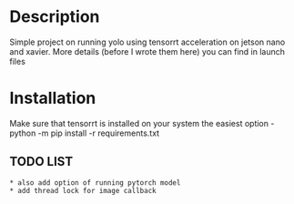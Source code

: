 # Description
Simple project on running yolo using tensorrt acceleration on jetson nano and xavier.
More details (before I wrote them here) you can find in launch files

# Installation
Make sure that tensorrt is installed on your system
the easiest option - python -m pip install -r requirements.txt

## TODO LIST
    * also add option of running pytorch model
    * add thread lock for image callback
